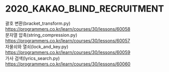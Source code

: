 # 2020_KAKAO_BLIND_RECRUITMENT
 괄호 변환(bracket_transform.py) https://programmers.co.kr/learn/courses/30/lessons/60058  
 문자열 압축(string_compression.py) https://programmers.co.kr/learn/courses/30/lessons/60057  
 자물쇠와 열쇠(lock_and_key.py) https://programmers.co.kr/learn/courses/30/lessons/60059  
 가사 검색(lyrics_search.py) https://programmers.co.kr/learn/courses/30/lessons/60060  